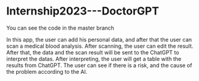 # Internship2023---DoctorGPT

You can see the code in the master branch

In this app, the user can add his personal data, and after that the user can scan a medical blood analysis. 
After scanning, the user can edit the result. After that, the data and the scan result will be sent to the ChatGPT to interpret the datas.
After interpreting, the user will get a table with the results from ChatGPT. The user can see if there is a risk, and the cause of the problem according to the AI.
